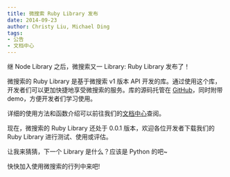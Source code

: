 ```yaml
---
title: 微搜索 Ruby Library 发布
date: 2014-09-23
author: Christy Liu, Michael Ding
tags:
- 公告
- 文档中心
---
```

继 Node Library 之后，微搜索又一 Library: Ruby Library 发布了！

微搜索的 Ruby Library 是基于微搜索 v1 版本 API 开发的库。通过使用这个库，开发者们可以更加快捷地享受微搜索的服务。库的源码托管在 [GitHub](https://github.com/tinysou/tinysou-ruby)，同时附带 demo，方便开发者们学习使用。

详细的使用方法和函数介绍可以前往我们的[文档中心](http://doc.tinysou.com/libs/ruby.html)查阅。

现在，微搜索的 Ruby Library 还处于 0.0.1 版本，欢迎各位开发者下载我们的 Ruby Library 进行测试、使用或评估。

让我来猜猜，下一个 Library 是什么？应该是 Python 的吧~

快快加入使用微搜索的行列中来吧!
